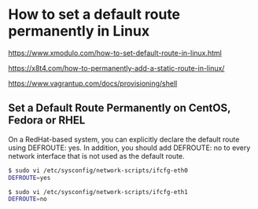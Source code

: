 # How to set a default route permanently in Linux

https://www.xmodulo.com/how-to-set-default-route-in-linux.html

https://x8t4.com/how-to-permanently-add-a-static-route-in-linux/

https://www.vagrantup.com/docs/provisioning/shell

## Set a Default Route Permanently on CentOS, Fedora or RHEL

On a RedHat-based system, you can explicitly declare the default route using DEFROUTE: yes. In addition, you should add DEFROUTE: no to every network interface that is not used as the default route.

```bash
$ sudo vi /etc/sysconfig/network-scripts/ifcfg-eth0
DEFROUTE=yes
```

```bash
$ sudo vi /etc/sysconfig/network-scripts/ifcfg-eth1
DEFROUTE=no
```
